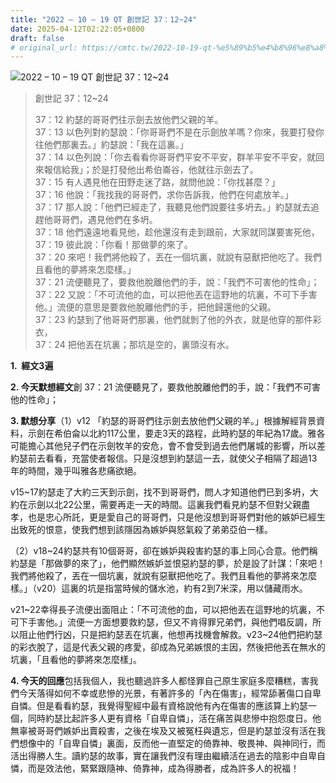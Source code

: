```yaml
---
title: "2022 – 10 – 19 QT 創世記 37：12~24"
date: 2025-04-12T02:22:05+0800
draft: false
# original_url: https://cmtc.tw/2022-10-19-qt-%e5%89%b5%e4%b8%96%e8%a8%98-37%ef%bc%9a1224
---
```


![2022 – 10 – 19 QT 創世記 37：12\~24](/images/qt.jpg  "2022 – 10 – 19 QT 創世記 37：12\~24")

> 創世記 37：12\~24
>
> 37：12 約瑟的哥哥們往示劍去放他們父親的羊。  
> 37：13 以色列對約瑟說：「你哥哥們不是在示劍放羊嗎？你來，我要打發你往他們那裏去。」約瑟說：「我在這裏。」  
> 37：14 以色列說：「你去看看你哥哥們平安不平安，群羊平安不平安，就回來報信給我」；於是打發他出希伯崙谷，他就往示劍去了。  
> 37：15 有人遇見他在田野走迷了路，就問他說：「你找甚麼？」  
> 37：16 他說：「我找我的哥哥們，求你告訴我，他們在何處放羊。」  
> 37：17 那人說：「他們已經走了，我聽見他們說要往多坍去。」約瑟就去追趕他哥哥們，遇見他們在多坍。  
> 37：18 他們遠遠地看見他，趁他還沒有走到跟前，大家就同謀要害死他，  
> 37：19 彼此說：「你看！那做夢的來了。  
> 37：20 來吧！我們將他殺了，丟在一個坑裏，就說有惡獸把他吃了。我們且看他的夢將來怎麼樣。」  
> 37：21 流便聽見了，要救他脫離他們的手，說：「我們不可害他的性命」；  
> 37：22 又說：「不可流他的血，可以把他丟在這野地的坑裏，不可下手害他。」流便的意思是要救他脫離他們的手，把他歸還他的父親。  
> 37：23 約瑟到了他哥哥們那裏，他們就剝了他的外衣，就是他穿的那件彩衣，  
> 37：24 把他丟在坑裏；那坑是空的，裏頭沒有水。

**1.  經文3遍**

**2. 今天默想經文**創 37：21 流便聽見了，要救他脫離他們的手，說：「我們不可害他的性命」；

**3. 默想分享**（1）v12 「約瑟的哥哥們往示劍去放他們父親的羊。」根據解經背景資料，示劍在希伯侖以北約117公里，要走3天的路程，此時約瑟的年紀為17歲。雅各可能擔心其他兒子們在示劍牧羊的安危，會不會受到過去他們屠城的影響，所以差約瑟前去看看，充當使者報信。只是沒想到約瑟這一去，就使父子相隔了超過13年的時間，幾乎叫雅各悲痛欲絕。

v15\~17約瑟走了大約三天到示劍，找不到哥哥們，問人才知道他們已到多坍，大約在示劍以北22公里，需要再走一天的時間。這裏我們看見約瑟不但對父親盡孝，也是忠心所託，更是愛自己的哥哥們，只是他沒想到哥哥們對他的嫉妒已經生出致死的恨意，使我們想到該隱因為嫉妒與怒氣殺了弟弟亞伯一樣。

（2）v18\~24約瑟共有10個哥哥，卻在嫉妒與殺害約瑟的事上同心合意。他們稱約瑟是「那做夢的來了」，他們顯然嫉妒並恨惡約瑟的夢，於是設了計謀：「來吧！我們將他殺了，丟在一個坑裏，就說有惡獸把他吃了。我們且看他的夢將來怎麼樣。」（v20）這裏的坑是指當時候的儲水池，約有2到7米深，用以儲藏雨水。

v21\~22幸得長子流便出面阻止：「不可流他的血，可以把他丟在這野地的坑裏，不可下手害他。」流便一方面想要救約瑟，但又不肯得罪兄弟們，與他們唱反調，所以阻止他們行凶，只是把約瑟丟在坑裏，他想再找機會解救。v23\~24他們把約瑟的彩衣脫了，這是代表父親的疼愛，卻成為兄弟嫉恨的主因，然後把他丟在無水的坑裏，「且看他的夢將來怎麼樣」。

**4. 今天的回應**包括我個人，我也聽過許多人都怪罪自己原生家庭多麼糟糕，害我們今天落得如何不幸或悲慘的光景，有著許多的「內在傷害」，經常舔著傷口自卑自憐。但是看看約瑟，我覺得聖經中最有資格說他有內在傷害的應該算上約瑟一個，同時約瑟比起許多人更有資格「自卑自憐」，活在痛苦與悲慘中抱怨度日。他無辜被哥哥們嫉妒出賣殺害，之後在埃及又被冤枉與遺忘，但是約瑟並沒有活在我們想像中的「自卑自憐」裏面，反而他一直堅定的倚靠神、敬畏神、與神同行，而活出得勝人生。讀約瑟的故事，實在讓我們沒有理由繼續活在過去的陰影中自卑自憐，而是效法他，緊緊跟隨神、倚靠神，成為得勝者，成為許多人的祝福！